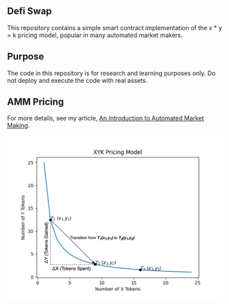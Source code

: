 ## Defi Swap

This repository contains a simple smart contract implementation of the x \* y = k pricing model, popular in many automated market makers.

## Purpose

The code in this repository is for research and learning purposes only. Do not deploy and execute the code with real assets.

## AMM Pricing

For more details, see my article, [An Introduction to Automated Market Making](https://medium.com/codex/an-introduction-to-automated-market-making-994bc76c61f4).

![XYK Pricing Model](images/amm_pricing.png)
